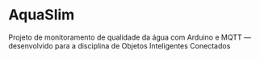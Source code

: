 # AquaSlim
Projeto de monitoramento de qualidade da água com Arduino e MQTT — desenvolvido para a disciplina de Objetos Inteligentes Conectados

